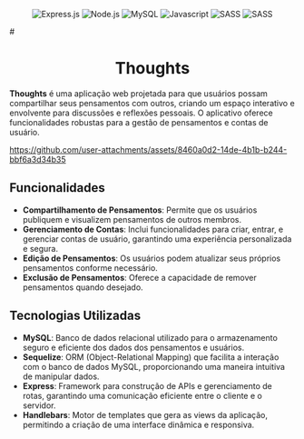 <p align="center">
    <img src="https://img.shields.io/badge/Express.js-404D59?style=for-the-badge" alt="Express.js">
    <img src="https://img.shields.io/badge/Node.js-43853D?style=for-the-badge&logo=node.js&logoColor=white" alt="Node.js">
    <img src="https://img.shields.io/badge/MySQL-00000F?style=for-the-badge&logo=mysql&logoColor=white" alt="MySQL">
    <img src="https://img.shields.io/badge/JavaScript-F7DF1E?style=for-the-badge&logo=javascript&logoColor=black" alt="Javascript">
    <img src="https://img.shields.io/badge/Sass-CC6699?style=for-the-badge&logo=sass&logoColor=white" alt="SASS">
    <img src="https://img.shields.io/badge/Sequelize-52B0E7?style=for-the-badge&logo=Sequelize&logoColor=white" alt="SASS">
</p>


#<h1 align="center">Thoughts</h1>

**Thoughts** é uma aplicação web projetada para que usuários possam compartilhar seus pensamentos com outros, criando um espaço interativo e envolvente para discussões e reflexões pessoais. O aplicativo oferece funcionalidades robustas para a gestão de pensamentos e contas de usuário.

https://github.com/user-attachments/assets/8460a0d2-14de-4b1b-b244-bbf6a3d34b35

## Funcionalidades

- **Compartilhamento de Pensamentos**: Permite que os usuários publiquem e visualizem pensamentos de outros membros.
- **Gerenciamento de Contas**: Inclui funcionalidades para criar, entrar, e gerenciar contas de usuário, garantindo uma experiência personalizada e segura.
- **Edição de Pensamentos**: Os usuários podem atualizar seus próprios pensamentos conforme necessário.
- **Exclusão de Pensamentos**: Oferece a capacidade de remover pensamentos quando desejado.

## Tecnologias Utilizadas

- **MySQL**: Banco de dados relacional utilizado para o armazenamento seguro e eficiente dos dados dos pensamentos e usuários.
- **Sequelize**: ORM (Object-Relational Mapping) que facilita a interação com o banco de dados MySQL, proporcionando uma maneira intuitiva de manipular dados.
- **Express**: Framework para construção de APIs e gerenciamento de rotas, garantindo uma comunicação eficiente entre o cliente e o servidor.
- **Handlebars**: Motor de templates que gera as views da aplicação, permitindo a criação de uma interface dinâmica e responsiva.

